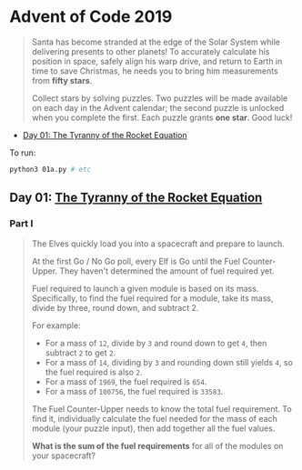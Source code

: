 # Advent of Code 2019

> Santa has become stranded at the edge of the Solar System while delivering presents to other planets! To accurately calculate his position in space, safely align his warp drive, and return to Earth in time to save Christmas, he needs you to bring him measurements from **fifty stars**.
>
> Collect stars by solving puzzles. Two puzzles will be made available on each day in the Advent calendar; the second puzzle is unlocked when you complete the first. Each puzzle grants **one star**. Good luck!

* [Day 01: The Tyranny of the Rocket Equation](#day-01-the-tyranny-of-the-rocket-equation)

To run:
```bash
python3 01a.py # etc
```

## Day 01: [The Tyranny of the Rocket Equation](https://adventofcode.com/2019/day/1)

### Part I

> The Elves quickly load you into a spacecraft and prepare to launch.
>
> At the first Go / No Go poll, every Elf is Go until the Fuel Counter-Upper. They haven't determined the amount of fuel required yet.
>
> Fuel required to launch a given module is based on its mass. Specifically, to find the fuel required for a module, take its mass, divide by three, round down, and subtract 2.
>
> For example:
>
> - For a mass of `12`, divide by `3` and round down to get `4`, then subtract `2` to get `2`.
> - For a mass of `14`, dividing by `3` and rounding down still yields `4`, so the fuel required is also `2`.
> - For a mass of `1969`, the fuel required is `654`.
> - For a mass of `100756`, the fuel required is `33583`.
>
> The Fuel Counter-Upper needs to know the total fuel requirement. To find it, individually calculate the fuel needed for the mass of each module (your puzzle input), then add together all the fuel values.
>
> **What is the sum of the fuel requirements** for all of the modules on your spacecraft?
